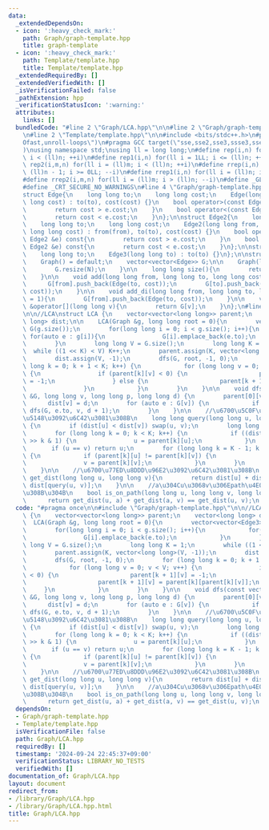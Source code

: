 ```yaml
---
data:
  _extendedDependsOn:
  - icon: ':heavy_check_mark:'
    path: Graph/graph-template.hpp
    title: graph-template
  - icon: ':heavy_check_mark:'
    path: Template/template.hpp
    title: Template/template.hpp
  _extendedRequiredBy: []
  _extendedVerifiedWith: []
  _isVerificationFailed: false
  _pathExtension: hpp
  _verificationStatusIcon: ':warning:'
  attributes:
    links: []
  bundledCode: "#line 2 \"Graph/LCA.hpp\"\n\n#line 2 \"Graph/graph-template.hpp\"\n\
    \n#line 2 \"Template/template.hpp\"\n\n#include <bits/stdc++.h>\n#pragma GCC optimize(\"\
    Ofast,unroll-loops\")\n#pragma GCC target(\"sse,sse2,sse3,ssse3,sse4,popcnt,abm,mmx,avx,avx2,tune=native\"\
    )\nusing namespace std;\nusing ll = long long;\n#define rep(i,n) for(ll i = 0LL;\
    \ i < (ll)n; ++i)\n#define rep1(i,n) for(ll i = 1LL; i <= (ll)n; ++i)\n#define\
    \ rep2(i,m,n) for(ll i = (ll)m; i < (ll)n; ++i)\n#define rrep(i,n) for(ll i =\
    \ (ll)n - 1; i >= 0LL; --i)\n#define rrep1(i,n) for(ll i = (ll)n; i > 0LL; --i)\n\
    #define rrep2(i,m,n) for(ll i = (ll)m; i > (ll)n; --i)\n#define _GLIBCXX_DEBUG\n\
    #define _CRT_SECURE_NO_WARNINGS\n#line 4 \"Graph/graph-template.hpp\"\n\n//graph_template\n\
    struct Edge{\n    long long to;\n    long long cost;\n    Edge(long long to, long\
    \ long cost) : to(to), cost(cost) {}\n    bool operator>(const Edge &e) const{\n\
    \        return cost > e.cost;\n    }\n    bool operator<(const Edge &e) const{\n\
    \        return cost < e.cost;\n    }\n};\n\nstruct Edge2{\n    long long from;\n\
    \    long long to;\n    long long cost;\n    Edge2(long long from, long long to,\
    \ long long cost) : from(from), to(to), cost(cost) {}\n    bool operator>(const\
    \ Edge2 &e) const{\n        return cost > e.cost;\n    }\n    bool operator<(const\
    \ Edge2 &e) const{\n        return cost < e.cost;\n    }\n};\n\nstruct Edge3 {\n\
    \    long long to;\n    Edge3(long long to) : to(to) {}\n};\n\nstruct Graph{\n\
    \    Graph() = default;\n    vector<vector<Edge>> G;\n\n    Graph(long long N){\n\
    \        G.resize(N);\n    }\n\n    long long size(){\n        return G.size();\n\
    \    }\n\n    void add(long long from, long long to, long long cost = 1){\n  \
    \      G[from].push_back(Edge(to, cost));\n        G[to].push_back(Edge(from,\
    \ cost));\n    }\n\n    void add_di(long long from, long long to, long long cost\
    \ = 1){\n        G[from].push_back(Edge(to, cost));\n    }\n\n    vector<Edge>\
    \ &operator[](long long v){\n        return G[v];\n    }\n};\n#line 4 \"Graph/LCA.hpp\"\
    \n\n//LCA\nstruct LCA {\n    vector<vector<long long>> parent;\n    vector<long\
    \ long> dist;\n\n    LCA(Graph &g, long long root = 0){\n        vector<vector<Edge3>>\
    \ G(g.size());\n        for(long long i = 0; i < g.size(); i++){\n           \
    \ for(auto e : g[i]){\n                G[i].emplace_back(e.to);\n            }\n\
    \        }\n        long long V = G.size();\n        long long K = 1;\n      \
    \  while ((1 << K) < V) K++;\n        parent.assign(K, vector<long long>(V, -1));\n\
    \        dist.assign(V, -1);\n        dfs(G, root, -1, 0);\n        for (long\
    \ long k = 0; k + 1 < K; k++) {\n            for (long long v = 0; v < V; v++)\
    \ {\n                if (parent[k][v] < 0) {\n                    parent[k + 1][v]\
    \ = -1;\n                } else {\n                    parent[k + 1][v] = parent[k][parent[k][v]];\n\
    \                }\n            }\n        }\n    }\n\n    void dfs(const vector<vector<Edge3>>\
    \ &G, long long v, long long p, long long d) {\n        parent[0][v] = p;\n  \
    \      dist[v] = d;\n        for (auto e : G[v]) {\n            if (e.to != p)\
    \ dfs(G, e.to, v, d + 1);\n        }\n    }\n\n    //\u6700\u5C0F\u5171\u901A\u7956\
    \u5148\u3092\u6C42\u3081\u308B\n    long long query(long long u, long long v)\
    \ {\n        if (dist[u] < dist[v]) swap(u, v);\n        long long K = parent.size();\n\
    \        for (long long k = 0; k < K; k++) {\n            if ((dist[u] - dist[v])\
    \ >> k & 1) {\n                u = parent[k][u];\n            }\n        }\n \
    \       if (u == v) return u;\n        for (long long k = K - 1; k >= 0; k--)\
    \ {\n            if (parent[k][u] != parent[k][v]) {\n                u = parent[k][u];\n\
    \                v = parent[k][v];\n            }\n        }\n        return parent[0][u];\n\
    \    }\n\n    //\u6700\u77ED\u8DDD\u96E2\u3092\u6C42\u3081\u308B\n    long long\
    \ get_dist(long long u, long long v){\n        return dist[u] + dist[v] - 2 *\
    \ dist[query(u, v)];\n    }\n\n    //a\u304Cu\u3068v\u306Epath\u4E0A\u306B\u3042\
    \u308B\u304B\n    bool is_on_path(long long u, long long v, long long a){\n  \
    \      return get_dist(u, a) + get_dist(a, v) == get_dist(u, v);\n    }\n};\n"
  code: "#pragma once\n\n#include \"Graph/graph-template.hpp\"\n\n//LCA\nstruct LCA\
    \ {\n    vector<vector<long long>> parent;\n    vector<long long> dist;\n\n  \
    \  LCA(Graph &g, long long root = 0){\n        vector<vector<Edge3>> G(g.size());\n\
    \        for(long long i = 0; i < g.size(); i++){\n            for(auto e : g[i]){\n\
    \                G[i].emplace_back(e.to);\n            }\n        }\n        long\
    \ long V = G.size();\n        long long K = 1;\n        while ((1 << K) < V) K++;\n\
    \        parent.assign(K, vector<long long>(V, -1));\n        dist.assign(V, -1);\n\
    \        dfs(G, root, -1, 0);\n        for (long long k = 0; k + 1 < K; k++) {\n\
    \            for (long long v = 0; v < V; v++) {\n                if (parent[k][v]\
    \ < 0) {\n                    parent[k + 1][v] = -1;\n                } else {\n\
    \                    parent[k + 1][v] = parent[k][parent[k][v]];\n           \
    \     }\n            }\n        }\n    }\n\n    void dfs(const vector<vector<Edge3>>\
    \ &G, long long v, long long p, long long d) {\n        parent[0][v] = p;\n  \
    \      dist[v] = d;\n        for (auto e : G[v]) {\n            if (e.to != p)\
    \ dfs(G, e.to, v, d + 1);\n        }\n    }\n\n    //\u6700\u5C0F\u5171\u901A\u7956\
    \u5148\u3092\u6C42\u3081\u308B\n    long long query(long long u, long long v)\
    \ {\n        if (dist[u] < dist[v]) swap(u, v);\n        long long K = parent.size();\n\
    \        for (long long k = 0; k < K; k++) {\n            if ((dist[u] - dist[v])\
    \ >> k & 1) {\n                u = parent[k][u];\n            }\n        }\n \
    \       if (u == v) return u;\n        for (long long k = K - 1; k >= 0; k--)\
    \ {\n            if (parent[k][u] != parent[k][v]) {\n                u = parent[k][u];\n\
    \                v = parent[k][v];\n            }\n        }\n        return parent[0][u];\n\
    \    }\n\n    //\u6700\u77ED\u8DDD\u96E2\u3092\u6C42\u3081\u308B\n    long long\
    \ get_dist(long long u, long long v){\n        return dist[u] + dist[v] - 2 *\
    \ dist[query(u, v)];\n    }\n\n    //a\u304Cu\u3068v\u306Epath\u4E0A\u306B\u3042\
    \u308B\u304B\n    bool is_on_path(long long u, long long v, long long a){\n  \
    \      return get_dist(u, a) + get_dist(a, v) == get_dist(u, v);\n    }\n};\n"
  dependsOn:
  - Graph/graph-template.hpp
  - Template/template.hpp
  isVerificationFile: false
  path: Graph/LCA.hpp
  requiredBy: []
  timestamp: '2024-09-24 22:45:37+09:00'
  verificationStatus: LIBRARY_NO_TESTS
  verifiedWith: []
documentation_of: Graph/LCA.hpp
layout: document
redirect_from:
- /library/Graph/LCA.hpp
- /library/Graph/LCA.hpp.html
title: Graph/LCA.hpp
---
```

